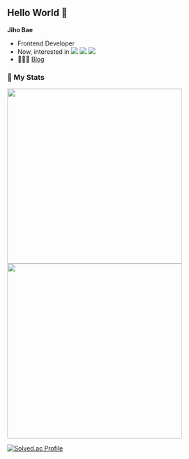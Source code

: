 ## Hello World 🙌
**Jiho Bae**
- Frontend Developer 
- Now, interested in
    <img src="https://img.shields.io/badge/JavaScript-F7DF1E?style=flat-square&logo=JavaScript&logoColor=white"/>
    <img src="https://img.shields.io/badge/React-61DAFB?style=flat-square&logo=React&logoColor=white"/>
    <img src="https://img.shields.io/badge/Node.Js-339933?style=flat-square&logo=Node.js&logoColor=white"/> 
- 👨🏻‍💻 <a href="https://gobae.tistory.com/" target="_blank">Blog</a>

<h3>👀 My Stats</h3>

<img src="https://github-readme-stats.vercel.app/api?username=jiho-bae&show_icons=true&count_private=true&hide_border=true&theme=react" style="width: 400px" />

<img src="https://github-readme-stats.vercel.app/api/top-langs/?username=jiho-bae&hide_border=true&layout=compact&theme=react" style="width: 400px" />


[![Solved.ac Profile](http://mazassumnida.wtf/api/v2/generate_badge?boj=hazard)](https://solved.ac/hazard/)
